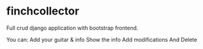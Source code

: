 # finchcollector


Full crud django application with bootstrap frontend.

You can: 
  Add your guitar & info
  Show the info
  Add modifications
  And Delete

